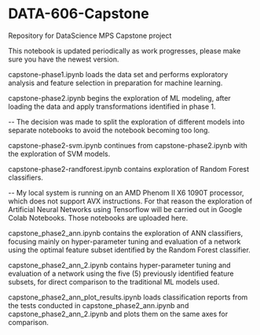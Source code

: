 # DATA-606-Capstone
Repository for DataScience MPS Capstone project

This notebook is updated periodically as work progresses, please make sure you have the newest version.

capstone-phase1.ipynb loads the data set and performs exploratory analysis and feature selection in preparation for machine learning.

capstone-phase2.ipynb begins the exploration of ML modeling, after loading the data and apply transformations identified in phase 1.

-- The decision was made to split the exploration of different models into separate notebooks to avoid the notebook becoming too long.

capstone-phase2-svm.ipynb continues from capstone-phase2.ipynb with the exploration of SVM models.

capstone-phase2-randforest.ipynb contains exploration of Random Forest classifiers.

-- My local system is running on an AMD Phenom II X6 1090T processor, which does not support AVX instructions.
For that reason the exploration of Artificial Neural Networks using Tensorflow will be carried out in Google Colab Notebooks.
Those notebooks are uploaded here.

capstone_phase2_ann.ipynb contains the exploration of ANN classifiers, focusing mainly on hyper-parameter tuning and evaluation of a network using the optimal feature subset identified by the Random Forest classifier.

capstone_phase2_ann_2.ipynb contains hyper-parameter tuning and evaluation of a network using the five (5) previously identified feature subsets, for direct comparison to the traditional ML models used.

capstone_phase2_ann_plot_results.ipynb loads classification reports from the tests conducted in capstone_phase2_ann.ipynb and capstone_phase2_ann_2.ipynb and plots them on the same axes for comparison.
